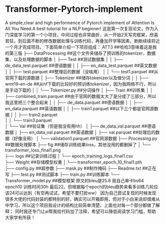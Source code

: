 # Transformer-Pytorch-implement
A simple,clear and high performence of Pytorch implement of Attention Is All You Need.A best tutorial for a NLP beginner!
这是第一次复现论文，作为入门深度学习的第一个小项目，中间过程也非常曲折，从一开始2天写完框架，欣喜若狂，到后面不断的修改数据处理与训练代码，再叠加开学等因素，断断续续将近一个月才完成项目。
下面简单介绍一下项目组成：
ATT3                                     ##哈哈3意味着这是我的第三版
├── DataProcessing                       ##这个文件夹储存了预训练的tokenizer，数据集，以及处理数据的脚本
│   ├── Test                             ##测试数据集
│   │   ├── de_data_test.parquet         ##德语数据 
│   │   ├── en_data_test.parquet         ##英文数据
│   │   ├── test.parquet                 ##整理后的数据（没啥用）
│   │   └── test1.parquet                ##从官网下载的源数据
│   ├── Tokenizer                        ##储存tokenizer以及做分词
│   │   ├── wmt19-en-de                  ##从hf下载的比较好的预训练tokenizer，因为我网络不行，所以是手动下载的
│   │   └── Tokenizer.py                 ##分词操作
│   ├── Train                            ##训练集
│   │   ├── combined_train.parquet       ##由于官网的数据太大了是分成了三部分，所以我这里把三个整合起来
│   │   ├── de_data.parquet              ##德语数据
│   │   ├── en_data.parquet              ##英语数据
│   │   ├── train1.parquet               ##以下三个都是官网源数据
│   │   ├── train2.parquet          
│   │   └── train3.parquet          
│   └── Val                              ##验证集（但是我没有用hh）
│       ├── de_data_val.parquet          ##德语数据
│       ├── en_data_val.parquet          ##英语数据
│       ├── val.parquet                  ##处理后的数据（好像没用）
│       └── validation1.parquet          ##官网源数据
├── Processing.py                        ##数据处理脚本
├── fig                                  ##储存训练结果loss，其他没用的都删掉了
│   └── transformer_loss_final1.png  
├── logs                                 ##记录训练过程
│   └── epoch_training_logs_final1.csv  
├── Weight                               ##存储模型权重
│   └── transformer_epoch_10_final1.pth  
├── config.py                            ##超参数
├── mask.py                              ##制作掩码
├── Readme.txt                           ##正在写
├── test.py                              ##测试脚本
├── train.py                             ##训练脚本
└── Transformer_model.py                 ##模型框架
原文的bleu是25.8 我自己单卡bs64 epoch10 训练时间30h 最后22。但根据每个epoch的bleu趋势来看多训练几轮应该24可以达到（有空再试试，希望不要打脸ww）
因为自己尝试复现的时候发现很多大佬的代码封装的都特别的好，确实可以开箱即用，但对于小白来说却很难从中学习，所以这个项目我设计的结构比较简单清楚，上面也对每一个部分都做了解释；
同时我还专门让ai帮我给代码加了注释，希望可以降低阅读学习门槛，帮助大家学有所获！
